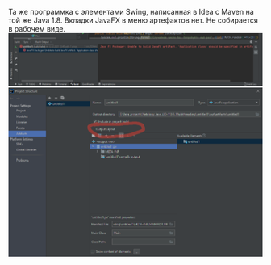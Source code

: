 Та же программка с элементами Swing, написанная в Idea с Maven на той же Java 1.8. Вкладки JavaFX в меню артефактов нет. Не собирается в рабочем виде.
![screen1](./src/main/resources/screen1.png)
![screen2](./src/main/resources/screen2.png)